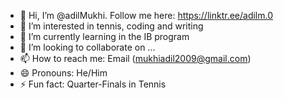 - 👋 Hi, I’m @adilMukhi. Follow me here: https://linktr.ee/adilm.0
- 👀 I’m interested in tennis, coding and writing
- 🌱 I’m currently learning in the IB program
- 💞️ I’m looking to collaborate on ...
- 📫 How to reach me: Email (mukhiadil2009@gmail.com)
- 😄 Pronouns: He/Him
- ⚡ Fun fact: Quarter-Finals in Tennis

<!---
adilMukhi/adilMukhi is a ✨ special ✨ repository because its `README.md` (this file) appears on your GitHub profile.
You can click the Preview link to take a look at your changes.
--->
